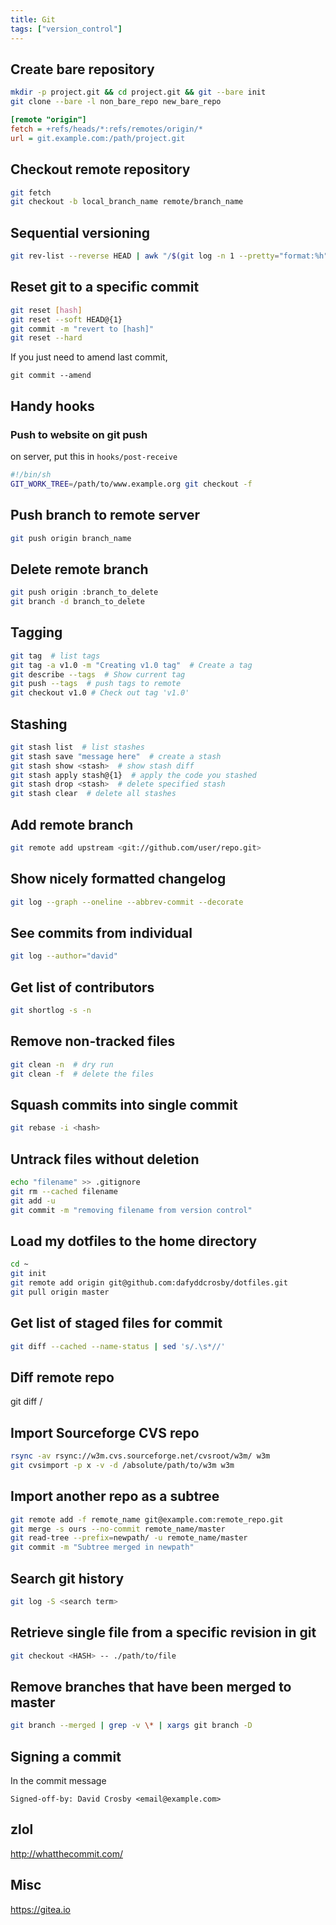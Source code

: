 ```yaml
---
title: Git
tags: ["version_control"]
---
```


## Create bare repository

```bash
mkdir -p project.git && cd project.git && git --bare init
git clone --bare -l non_bare_repo new_bare_repo
```

```ini
[remote "origin"]
fetch = +refs/heads/*:refs/remotes/origin/*
url = git.example.com:/path/project.git
```

## Checkout remote repository

```bash
git fetch
git checkout -b local_branch_name remote/branch_name
```

## Sequential versioning

```bash
git rev-list --reverse HEAD | awk "/$(git log -n 1 --pretty="format:%h")/ {print NR}"
```

## Reset git to a specific commit

```bash
git reset [hash]
git reset --soft HEAD@{1}
git commit -m "revert to [hash]"
git reset --hard
```

If you just need to amend last commit,

```
git commit --amend
```

## Handy hooks

### Push to website on git push

on server, put this in ``hooks/post-receive``

```bash
#!/bin/sh
GIT_WORK_TREE=/path/to/www.example.org git checkout -f
```

## Push branch to remote server

```bash
git push origin branch_name
```

## Delete remote branch

```bash
git push origin :branch_to_delete
git branch -d branch_to_delete
```

## Tagging

```bash
git tag  # list tags
git tag -a v1.0 -m "Creating v1.0 tag"  # Create a tag
git describe --tags  # Show current tag
git push --tags  # push tags to remote
git checkout v1.0 # Check out tag 'v1.0'
```

## Stashing

```bash
git stash list  # list stashes
git stash save "message here"  # create a stash
git stash show <stash>  # show stash diff
git stash apply stash@{1}  # apply the code you stashed
git stash drop <stash>  # delete specified stash
git stash clear  # delete all stashes
```

## Add remote branch

```bash
git remote add upstream <git://github.com/user/repo.git>
```

Show nicely formatted changelog
-------------------------------

```bash
git log --graph --oneline --abbrev-commit --decorate
```

See commits from individual
---------------------------

```bash
git log --author="david"
```

Get list of contributors
------------------------

```bash
git shortlog -s -n
```

Remove non-tracked files
------------------------

```bash
git clean -n  # dry run
git clean -f  # delete the files
```

Squash commits into single commit
---------------------------------

```bash
git rebase -i <hash>
```

Untrack files without deletion
------------------------------

```bash
echo "filename" >> .gitignore
git rm --cached filename
git add -u
git commit -m "removing filename from version control"
```

Load my dotfiles to the home directory
--------------------------------------

```bash
cd ~
git init
git remote add origin git@github.com:dafyddcrosby/dotfiles.git
git pull origin master
```

Get list of staged files for commit
-----------------------------------

```bash
git diff --cached --name-status | sed 's/.\s*//'
```

Diff remote repo
----------------



 git diff <branch> <remote>/<branch>

Import Sourceforge CVS repo
---------------------------

```bash
rsync -av rsync://w3m.cvs.sourceforge.net/cvsroot/w3m/ w3m
git cvsimport -p x -v -d /absolute/path/to/w3m w3m
```

Import another repo as a subtree
--------------------------------

```bash
git remote add -f remote_name git@example.com:remote_repo.git
git merge -s ours --no-commit remote_name/master
git read-tree --prefix=newpath/ -u remote_name/master
git commit -m "Subtree merged in newpath"
``` 

Search git history
------------------

```bash
git log -S <search term>
```

## Retrieve single file from a specific revision in git

```bash
git checkout <HASH> -- ./path/to/file
```

## Remove branches that have been merged to master

```bash
git branch --merged | grep -v \* | xargs git branch -D
```

Signing a commit
----------------

In the commit message

```
Signed-off-by: David Crosby <email@example.com>
```

## zlol

<http://whatthecommit.com/>

## Misc
<https://gitea.io>
